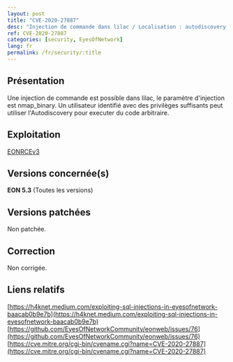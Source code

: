 ```yaml
---
layout: post
title: "CVE-2020-27887"
desc: "Injection de commande dans lilac / Localisation : autodiscovery.php / Paramètre d'injection : nmap_binary / Niveau : Moyen "
ref: CVE-2020-27887
categories: [security, EyesOfNetwork]
lang: fr
permalink: /fr/security/:title
---
```


## Présentation

Une injection de commande est possible dans lilac, le paramètre d'injection est nmap_binary. Un utilisateur identifié avec des privilèges suffisants peut utiliser l'Autodiscovery pour executer du code arbitraire. 

## Exploitation

[EONRCEv3](https://h4knet.medium.com/exploiting-sql-injections-in-eyesofnetwork-baacab0b9e7b?source=friends_link&sk=389341bf682480a4cf0eaaa075728feb)

## Versions concernée(s)

**EON 5.3** (Toutes les versions)

## Versions patchées

Non patchée.

## Correction

Non corrigée.

## Liens relatifs

[https://h4knet.medium.com/exploiting-sql-injections-in-eyesofnetwork-baacab0b9e7b](https://h4knet.medium.com/exploiting-sql-injections-in-eyesofnetwork-baacab0b9e7b)
[https://github.com/EyesOfNetworkCommunity/eonweb/issues/76](https://github.com/EyesOfNetworkCommunity/eonweb/issues/76)
[https://cve.mitre.org/cgi-bin/cvename.cgi?name=CVE-2020-27887](https://cve.mitre.org/cgi-bin/cvename.cgi?name=CVE-2020-27887)
